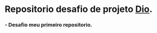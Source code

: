 # Repositorio desafio de projeto [**Dio**](https://www.dio.me/).
### - Desafio  meu primeiro repositorio.
